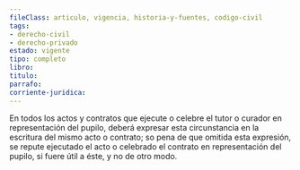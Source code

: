 ```yaml
---
fileClass: articulo, vigencia, historia-y-fuentes, codigo-civil
tags:
- derecho-civil
- derecho-privado
estado: vigente
tipo: completo
libro:
titulo:
parrafo:
corriente-juridica:
---
```

En todos los actos y contratos que ejecute o celebre el tutor o curador en representación del pupilo, deberá expresar esta circunstancia en la escritura del mismo acto o contrato; so pena de que omitida esta expresión, se repute ejecutado el acto o celebrado el contrato en representación del pupilo, si fuere útil a éste, y no de otro modo.